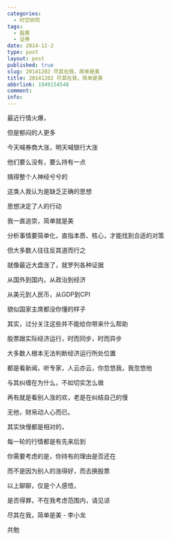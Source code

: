 ```yaml
---
categories:
  - 时空研究
tags:
  - 股票
  - 证券
date: 2014-12-2
type: post
layout: post
published: true
slug: 20141202 尽其在我，简单是美
title: 20141202 尽其在我，简单是美
abbrlink: 1949154548
comment:
info:
---
```


最近行情火爆，

但是郁闷的人更多

今天喊券商大涨，明天喊银行大涨

他们要么没有，要么持有一点

搞得整个人神经兮兮的

这类人我认为是缺乏正确的思想


思想决定了人的行动

我一直追崇，简单就是美

分析事情要简单化，直指本质、核心，才能找到合适的对策

但大多数人往往反其道而行之


就像最近大盘涨了，就罗列各种证据

从国外到国内，从政治到经济

从美元到人民币，从GDP到CPI

貌似国家主席都没你懂的样子

其实，过分关注这些并不能给你带来什么帮助

股票跟实际经济运行，时而同步，时而异步

大多数人根本无法判断经济运行所处位置

都是看新闻，听专家，人云亦云，你忽悠我，我忽悠他

与其纠缠在为什么，不如切实怎么做


再有就是看别人涨的欢，老是在纠结自己的慢

无他，财帛动人心而已。

其实快慢都是相对的，

每一轮的行情都是有先来后到

你需要考虑的是，你持有的理由是否还在

而不是因为别人的涨得好，而去换股票


以上聊聊，仅是个人感悟，

是否得罪，不在我考虑范围内，请见谅


尽其在我，简单是美  - 李小龙

共勉
